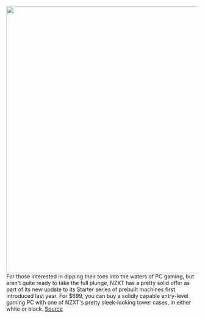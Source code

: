 <img src='https://cdn.vox-cdn.com/thumbor/Pm7cixfIWe1z4uIY3BFPkzS_aZ4=/0x0:3000x2250/1200x800/filters:focal(1092x886:1572x1366)/cdn.vox-cdn.com/uploads/chorus_image/image/67300412/NZXT_starter.0.jpg' width='700px' /><br/>
For those interested in dipping their toes into the waters of PC gaming, but aren't quite ready to take the full plunge, NZXT has a pretty solid offer as part of its new update to its Starter series of prebuilt machines first introduced last year. For $699, you can buy a solidly capable entry-level gaming PC with one of NZXT's pretty sleek-looking tower cases, in either white or black.
<a href='https://www.theverge.com/2020/8/26/21403085/nzxt-prebuilt-gaming-pc-starter-series-affordable-windows-pricing'> Source <a/>
